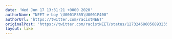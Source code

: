 ```yaml
---
date: 'Wed Jun 17 13:31:21 +0000 2020'
authorName: "NEET e-boy \U0001F355\U0001F400"
authorUrl: 'https://twitter.com/racistNEET'
originalPost: 'https://twitter.com/racistNEET/status/1273246860568932355'
layout: like
---
```

